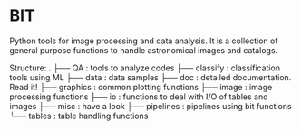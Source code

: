 BIT
===

Python tools for image processing and data analysis.
It is a collection of general purpose functions to handle astronomical images and catalogs.

Structure:
.
├── QA        : tools to analyze codes
├── classify  : classification tools using ML
├── data      : data samples
├── doc       : detailed documentation. Read it!
├── graphics  : common plotting functions
├── image     : image processing functions
├── io        : functions to deal with I/O of tables and images
├── misc      : have a look
├── pipelines : pipelines using bit functions
└── tables    : table handling functions


